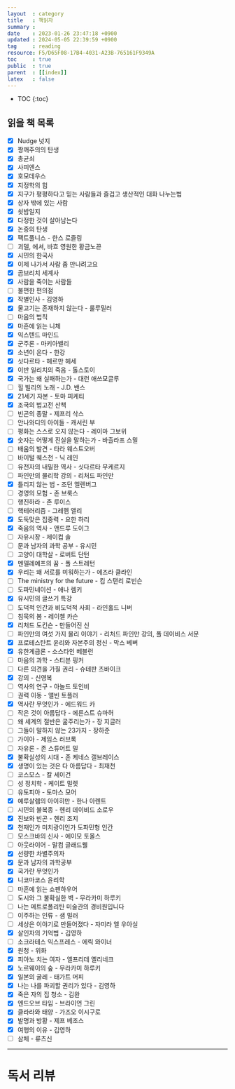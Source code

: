 ```yaml
---
layout  : category
title   : 책읽자
summary : 
date    : 2023-01-26 23:47:18 +0900
updated : 2024-05-05 22:39:59 +0900
tag     : reading
resource: F5/D65F08-17B4-4031-A23B-765161F9349A
toc     : true
public  : true
parent  : [[index]] 
latex   : false
---
```

* TOC
{:toc}

## 읽을 책 목록
- [x] Nudge 넛지
- [x] 짱깨주의의 탄생
- [x] 총균쇠
- [x] 사피엔스
- [x] 호모데우스
- [x] 지정학의 힘
- [x] 지구가 평평하다고 믿는 사람들과 즐겁고 생산적인 대화 나누는법
- [x] 상자 밖에 있는 사람
- [x] 쇳밥일지
- [x] 다정한 것이 살아남는다
- [x] 논증의 탄생
- [x] 팩트풀니스 - 한스 로즐링
- [ ] 괴델, 에셔, 바흐 영원한 황금노끈
- [x] 시민의 한국사
- [x] 이제 나가서 사람 좀 만나려고요 
- [x] 곰브리치 세계사
- [x] 사람을 죽이는 사람들
- [ ] 불편한 편의점
- [x] 작별인사 - 김영하
- [x] 물고기는 존재하지 않는다 - 룰루밀러
- [ ] 마음의 법칙
- [x] 마흔에 읽는 니체
- [x] 익스텐드 마인드
- [x] 군주론 - 마키아밸리
- [x] 소년이 온다 - 한강 
- [x] 싯다르타 - 헤르만 헤세
- [x] 이반 일리치의 죽음 - 톨스토이
- [x] 국가는 왜 실패하는가 - 대런 애쓰모글루
- [ ] 힐 빌리의 노래 - J.D. 밴스
- [x] 21세기 자본 - 토마 피케티
- [x] 조국의 법고전 산책
- [ ] 빈곤의 종말 - 제프리 삭스
- [ ] 안나와디의 아이들 - 캐서린 부
- [ ] 평화는 스스로 오지 않는다 - 레이마 그보위
- [x] 숫자는 어떻게 진실을 말하는가 - 바츨라프 스밀
- [ ] 배움의 발견 - 타라 웨스트오버
- [ ] 바이털 퀘스천 - 닉 레인
- [ ] 유전자의 내밀한 역사 - 싯다르타 무케르지
- [ ] 파인만의 물리학 강의 - 리처드 파인만
- [x] 틀리지 않는 법 - 조던 엘렌버그
- [ ] 경영의 모험 - 존 브룩스
- [ ] 행진하라 - 존 루이스
- [ ] 핵테러리즘 - 그레헴 앨리
- [x] 도둑맞은 집중력 - 요한 하리
- [x] 죽음의 역사 - 앤드루 도이그
- [ ] 자유시장 - 제이컵 솔
- [ ] 문과 남자의 과학 공부 - 유시민
- [ ] 고양이 대학살 - 로버트 단턴
- [x] 멘델레예프의 꿈 - 폴 스트레턴
- [x] 우리는 왜 서로를 미워하는가 - 에즈라 클라인
- [ ] The ministry for the future - 킴 스탠리 로빈슨
- [ ] 도파민네이션 - 애나 렘키
- [x] 유시민의 글쓰기 특강
- [ ] 도덕적 인간과 비도덕적 사회 - 라인홀드 니버
- [ ] 침묵의 봄 - 레이첼 카슨
- [x] 리처드 도킨슨 - 만들어진 신
- [ ] 파인만의 여섯 가지 물리 이야기 - 리처드 파인만 강의, 폴 데이비스 서문
- [x] 프로테스탄트 윤리와 자본주의 정신 - 막스 베버
- [x] 유한계급론 - 소스타인 베블런
- [ ] 마음의 과학 - 스티븐 핑커
- [ ] 다른 의견을 가질 권리 - 슈테판 츠바이크
- [x] 강의 - 신영복
- [ ] 역사의 연구 - 아놀드 토인비
- [ ] 권력 이동 - 앨빈 토플러
- [x] 역사란 무엇인가 - 에드워드 카
- [ ] 작은 것이 아름답다 - 에른스트 슈마허
- [ ] 왜 세계의 절반은 굶주리는가 - 장 지글러
- [ ] 그들이 말하지 않는 23가지 - 장하준
- [ ] 가이아 - 제임스 러브록
- [ ] 자유론 - 존 스튜어트 밀
- [x] 불확실성의 시대 - 존 케네스 갤브레이스
- [x] 생명이 있는 것은 다 아름답다 - 최재천
- [ ] 코스모스 - 칼 세이건
- [ ] 성 정치학 - 케이트 밀렛
- [ ] 유토피아 - 토마스 모어
- [x] 예루살렘의 아이히만 - 한나 아렌트
- [ ] 시민의 불복종 - 헨리 데이비드 소로우
- [x] 진보와 빈곤 - 헨리 조지
- [x] 천재인가 미치광이인가 도파민형 인간
- [ ] 모스크바의 신사 - 에이모 토올스
- [ ] 아웃라이어 - 말컴 글래드웰
- [x] 선량한 차별주의자
- [x] 문과 남자의 과학공부
- [x] 국가란 무엇인가
- [x] 니코마코스 윤리학
- [ ] 마흔에 읽는 쇼펜하우어
- [ ] 도시와 그 불확실한 벽 - 무라카미 하루키
- [ ] 나는 메트로폴리탄 미술관의 경비원입니다
- [ ] 이주하는 인류 - 샘 밀러
- [ ] 세상은 이야기로 만들어졌다 - 자미라 엘 우아실
- [x] 살인자의 기억법 - 김영하
- [ ] 소크라테스 익스프레스 - 에릭 와이너
- [x] 원청 - 위화
- [x] 피아노 치는 여자 - 엘프리데 옐리네크
- [x] 노르웨이의 숲 - 무라카미 하루키
- [x] 일본의 굴레 - 태가트 머피
- [x] 나는 나를 파괴할 권리가 있다 - 김영하
- [x] 죽은 자의 집 청소 - 김완
- [x] 엔드오브 타임 - 브라이언 그린
- [x] 클라라와 태양 - 가즈오 이시구로
- [x] 발명과 방황 - 제프 베조스
- [x] 여행의 이유 - 김영하
- [ ] 삼체 - 류츠신

--- 

# 독서 리뷰

